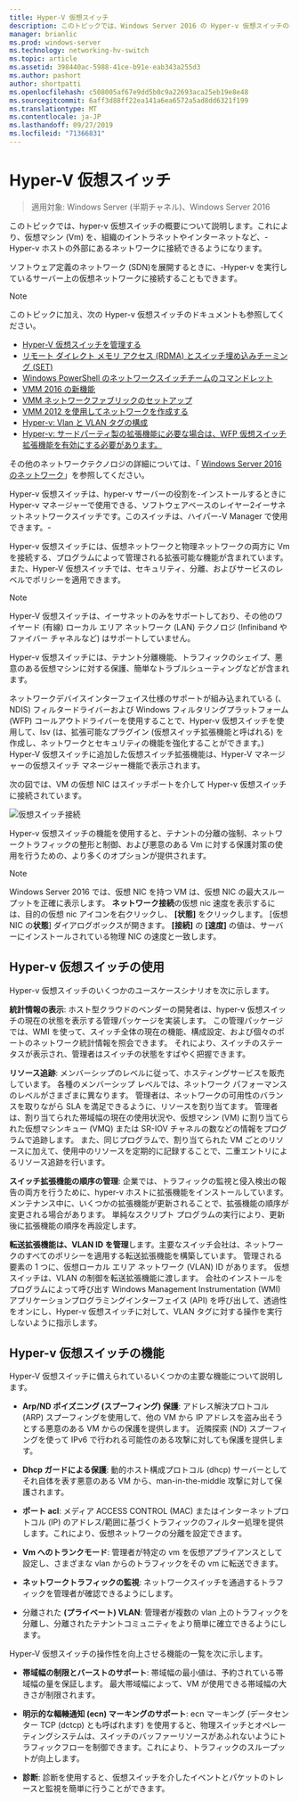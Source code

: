 ```yaml
---
title: Hyper-V 仮想スイッチ
description: このトピックでは、Windows Server 2016 の Hyper-v 仮想スイッチの概要について説明します。
manager: brianlic
ms.prod: windows-server
ms.technology: networking-hv-switch
ms.topic: article
ms.assetid: 398440ac-5988-41ce-b91e-eab343a255d3
ms.author: pashort
author: shortpatti
ms.openlocfilehash: c508005af67e9dd5b0c9a22693aca25eb19e8e48
ms.sourcegitcommit: 6aff3d88ff22ea141a6ea6572a5ad8dd6321f199
ms.translationtype: MT
ms.contentlocale: ja-JP
ms.lasthandoff: 09/27/2019
ms.locfileid: "71366831"
---
```

# <a name="hyper-v-virtual-switch"></a>Hyper-V 仮想スイッチ

>適用対象: Windows Server (半期チャネル)、Windows Server 2016

このトピックでは、hyper-v 仮想スイッチの概要について説明します。これにより、仮想マシン \(Vm\) を、組織のイントラネットやインターネットなど、\-Hyper-v ホストの外部にあるネットワークに接続できるようになります。 

ソフトウェア定義のネットワーク \(SDN\)を展開するときに、\-Hyper-v を実行しているサーバー上の仮想ネットワークに接続することもできます。

> [!NOTE]  
> このトピックに加え、次の Hyper-v 仮想スイッチのドキュメントも参照してください。  
>   
> - [Hyper-V 仮想スイッチを管理する](Manage-Hyper-V-Virtual-Switch.md) 
> - [リモート ダイレクト メモリ アクセス (RDMA) とスイッチ埋め込みチーミング (SET)](RDMA-and-Switch-Embedded-Teaming.md)
> - [Windows PowerShell のネットワークスイッチチームのコマンドレット](https://technet.microsoft.com/library/jj553812.aspx)
> - [VMM 2016 の新機能](https://docs.microsoft.com/system-center/vmm/whats-new#networking)
> - [VMM ネットワークファブリックのセットアップ](https://docs.microsoft.com/system-center/vmm/manage-networks)
> - [VMM 2012 を使用してネットワークを作成する](https://social.technet.microsoft.com/wiki/contents/articles/3140.create-networks-with-vmm-2012.aspx)  
> - [Hyper-v: Vlan と VLAN タグの構成](https://social.technet.microsoft.com/wiki/contents/articles/1306.hyper-v-configure-vlans-and-vlan-tagging.aspx)  
> - [Hyper-v: サードパーティ製の拡張機能に必要な場合は、WFP 仮想スイッチ拡張機能を有効にする必要があります。](https://social.technet.microsoft.com/wiki/contents/articles/13071.hyper-v-the-wfp-virtual-switch-extension-should-be-enabled-if-it-is-required-by-third-party-extensions.aspx)
>
> その他のネットワークテクノロジの詳細については、「 [Windows Server 2016 のネットワーク](https://docs.microsoft.com/windows-server/networking/networking)」を参照してください。
  
Hyper-v 仮想スイッチは、hyper-v サーバーの役割を\-インストールするときに Hyper-v マネージャーで使用できる、ソフトウェアベースのレイヤー2イーサネットネットワークスイッチです。このスイッチは、ハイパー\-V Manager で使用できます。\-

Hyper-v 仮想スイッチには、仮想ネットワークと物理ネットワークの両方に Vm を接続する、プログラムによって管理される拡張可能な機能が含まれています。 また、Hyper-V 仮想スイッチでは、セキュリティ、分離、およびサービスのレベルでポリシーを適用できます。  
  
> [!NOTE]  
> Hyper-V 仮想スイッチは、イーサネットのみをサポートしており、その他のワイヤード (有線) ローカル エリア ネットワーク (LAN) テクノロジ (Infiniband やファイバー チャネルなど) はサポートしていません。  
  
Hyper-v 仮想スイッチには、テナント分離機能、トラフィックのシェイプ、悪意のある仮想マシンに対する保護、簡単なトラブルシューティングなどが含まれます。 

ネットワークデバイスインターフェイス仕様のサポートが組み込まれている \(、NDIS\) フィルタードライバーおよび Windows フィルタリングプラットフォーム \(WFP\) コールアウトドライバーを使用することで、Hyper-v 仮想スイッチを使用して、Isv \(は、拡張可能なプラグイン (仮想スイッチ拡張機能と呼ばれる) を作成し、ネットワークとセキュリティの機能を強化することができます。\) Hyper-V 仮想スイッチに追加した仮想スイッチ拡張機能は、Hyper-V マネージャーの仮想スイッチ マネージャー機能で表示されます。
  
次の図では、VM の仮想 NIC はスイッチポートを介して Hyper-v 仮想スイッチに接続されています。  
  
![仮想スイッチ接続](../media/Hyper-V-Virtual-Switch/Vswitch_01.jpg)  
  
Hyper-v 仮想スイッチの機能を使用すると、テナントの分離の強制、ネットワークトラフィックの整形と制御、および悪意のある Vm に対する保護対策の使用を行うための、より多くのオプションが提供されます。

>[!NOTE]
> Windows Server 2016 では、仮想 NIC を持つ VM は、仮想 NIC の最大スループットを正確に表示します。 **ネットワーク接続**の仮想 nic 速度を表示するには、目的の仮想 nic アイコンを右クリックし、 **[状態]** をクリックします。 [仮想 NIC の**状態**] ダイアログボックスが開きます。 **[接続]** の **[速度]** の値は、サーバーにインストールされている物理 NIC の速度と一致します。
  
## <a name="bkmk_apps"></a>Hyper-v 仮想スイッチの使用

Hyper-v 仮想スイッチのいくつかのユースケースシナリオを次に示します。

**統計情報の表示**: ホスト型クラウドのベンダーの開発者は、hyper-v 仮想スイッチの現在の状態を表示する管理パッケージを実装します。 この管理パッケージでは、WMI を使って、スイッチ全体の現在の機能、構成設定、および個々のポートのネットワーク統計情報を照会できます。 それにより、スイッチのステータスが表示され、管理者はスイッチの状態をすばやく把握できます。  
  
**リソース追跡**: メンバーシップのレベルに従って、ホスティングサービスを販売しています。 各種のメンバーシップ レベルでは、ネットワーク パフォーマンスのレベルがさまざまに異なります。 管理者は、ネットワークの可用性のバランスを取りながら SLA を満足できるように、リソースを割り当てます。 管理者は、割り当てられた帯域幅の現在の使用状況や、仮想マシン (VM) に割り当てられた仮想マシンキュー (VMQ) または SR-IOV チャネルの数などの情報をプログラムで追跡します。 また、同じプログラムで、割り当てられた VM ごとのリソースに加えて、使用中のリソースを定期的に記録することで、二重エントリによるリソース追跡を行います。  
  
**スイッチ拡張機能の順序の管理**: 企業では、トラフィックの監視と侵入検出の報告の両方を行うために、hyper-v ホストに拡張機能をインストールしています。 メンテナンス中に、いくつかの拡張機能が更新されることで、拡張機能の順序が変更される場合があります。 単純なスクリプト プログラムの実行により、更新後に拡張機能の順序を再設定します。  
  
**転送拡張機能は、VLAN ID を管理**します。主要なスイッチ会社は、ネットワークのすべてのポリシーを適用する転送拡張機能を構築しています。 管理される要素の 1 つに、仮想ローカル エリア ネットワーク (VLAN) ID があります。 仮想スイッチは、VLAN の制御を転送拡張機能に渡します。 会社のインストールをプログラムによって呼び出す Windows Management Instrumentation (WMI) アプリケーションプログラミングインターフェイス (API) を呼び出して、透過性をオンにし、Hyper-v 仮想スイッチに対して、VLAN タグに対する操作を実行しないように指示します。  
  
## <a name="bkmk_func"></a>Hyper-v 仮想スイッチの機能
 
Hyper-V 仮想スイッチに備えられているいくつかの主要な機能について説明します。  
  
-   **Arp/ND ポイズニング (スプーフィング) 保護**: アドレス解決プロトコル (ARP) スプーフィングを使用して、他の VM から IP アドレスを盗み出そうとする悪意のある VM からの保護を提供します。 近隣探索 (ND) スプーフィングを使って IPv6 で行われる可能性のある攻撃に対しても保護を提供します。  
  
-   **Dhcp ガードによる保護**: 動的ホスト構成プロトコル (dhcp) サーバーとしてそれ自体を表す悪意のある VM から、man-in-the-middle 攻撃に対して保護されます。  
  
-   **ポート acl**: メディア ACCESS CONTROL (MAC) またはインターネットプロトコル (IP) のアドレス/範囲に基づくトラフィックのフィルター処理を提供します。これにより、仮想ネットワークの分離を設定できます。  
  
-   **Vm へのトランクモード**: 管理者が特定の vm を仮想アプライアンスとして設定し、さまざまな vlan からのトラフィックをその vm に転送できます。  
  
-   **ネットワークトラフィックの監視**: ネットワークスイッチを通過するトラフィックを管理者が確認できるようにします。  
  
-   分離された **(プライベート) VLAN**: 管理者が複数の vlan 上のトラフィックを分離し、分離されたテナントコミュニティをより簡単に確立できるようにします。  
  
Hyper-V 仮想スイッチの操作性を向上させる機能の一覧を次に示します。  
  
-   **帯域幅の制限とバーストのサポート**: 帯域幅の最小値は、予約されている帯域幅の量を保証します。 最大帯域幅によって、VM が使用できる帯域幅の大きさが制限されます。  
  
-   **明示的な輻輳通知 (ecn) マーキングのサポート**: ecn マーキング (データセンター TCP (dctcp) とも呼ばれます) を使用すると、物理スイッチとオペレーティングシステムは、スイッチのバッファーリソースがあふれないようにトラフィックフローを制御できます。これにより、トラフィックのスループットが向上します。  
  
-   **診断**: 診断を使用すると、仮想スイッチを介したイベントとパケットのトレースと監視を簡単に行うことができます。
